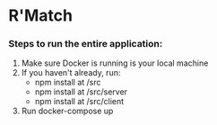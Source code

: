 # R'Match

### Steps to run the entire application:

1. Make sure Docker is running is your local machine
2. If you haven't already, run:
    - npm install at /src
    - npm install at /src/server
    - npm install at /src/client
3. Run docker-compose up